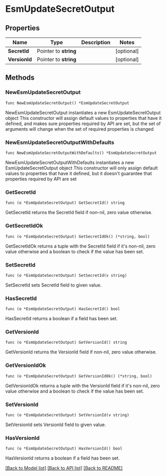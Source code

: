 # EsmUpdateSecretOutput

## Properties

Name | Type | Description | Notes
------------ | ------------- | ------------- | -------------
**SecretId** | Pointer to **string** |  | [optional] 
**VersionId** | Pointer to **string** |  | [optional] 

## Methods

### NewEsmUpdateSecretOutput

`func NewEsmUpdateSecretOutput() *EsmUpdateSecretOutput`

NewEsmUpdateSecretOutput instantiates a new EsmUpdateSecretOutput object
This constructor will assign default values to properties that have it defined,
and makes sure properties required by API are set, but the set of arguments
will change when the set of required properties is changed

### NewEsmUpdateSecretOutputWithDefaults

`func NewEsmUpdateSecretOutputWithDefaults() *EsmUpdateSecretOutput`

NewEsmUpdateSecretOutputWithDefaults instantiates a new EsmUpdateSecretOutput object
This constructor will only assign default values to properties that have it defined,
but it doesn't guarantee that properties required by API are set

### GetSecretId

`func (o *EsmUpdateSecretOutput) GetSecretId() string`

GetSecretId returns the SecretId field if non-nil, zero value otherwise.

### GetSecretIdOk

`func (o *EsmUpdateSecretOutput) GetSecretIdOk() (*string, bool)`

GetSecretIdOk returns a tuple with the SecretId field if it's non-nil, zero value otherwise
and a boolean to check if the value has been set.

### SetSecretId

`func (o *EsmUpdateSecretOutput) SetSecretId(v string)`

SetSecretId sets SecretId field to given value.

### HasSecretId

`func (o *EsmUpdateSecretOutput) HasSecretId() bool`

HasSecretId returns a boolean if a field has been set.

### GetVersionId

`func (o *EsmUpdateSecretOutput) GetVersionId() string`

GetVersionId returns the VersionId field if non-nil, zero value otherwise.

### GetVersionIdOk

`func (o *EsmUpdateSecretOutput) GetVersionIdOk() (*string, bool)`

GetVersionIdOk returns a tuple with the VersionId field if it's non-nil, zero value otherwise
and a boolean to check if the value has been set.

### SetVersionId

`func (o *EsmUpdateSecretOutput) SetVersionId(v string)`

SetVersionId sets VersionId field to given value.

### HasVersionId

`func (o *EsmUpdateSecretOutput) HasVersionId() bool`

HasVersionId returns a boolean if a field has been set.


[[Back to Model list]](../README.md#documentation-for-models) [[Back to API list]](../README.md#documentation-for-api-endpoints) [[Back to README]](../README.md)


